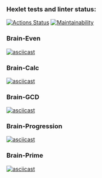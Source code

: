 ### Hexlet tests and linter status:
[![Actions Status](https://github.com/V0000DY/frontend-project-44/actions/workflows/hexlet-check.yml/badge.svg)](https://github.com/V0000DY/frontend-project-44/actions)
[![Maintainability](https://api.codeclimate.com/v1/badges/99fdb9e37b816e422832/maintainability)](https://codeclimate.com/github/V0000DY/frontend-project-44/maintainability)
### Brain-Even
[![asciicast](https://asciinema.org/a/FCUH97veQQKkel3jA2rBG4T5P.svg)](https://asciinema.org/a/FCUH97veQQKkel3jA2rBG4T5P)
### Brain-Calc
[![asciicast](https://asciinema.org/a/654461.svg)](https://asciinema.org/a/654461)
### Brain-GCD
[![asciicast](https://asciinema.org/a/aBhaMsG2YPS0kkgF9sgKho4bh.svg)](https://asciinema.org/a/aBhaMsG2YPS0kkgF9sgKho4bh)
### Brain-Progression
[![asciicast](https://asciinema.org/a/amkuoek5SAN1dqK7uOigTRQ2f.svg)](https://asciinema.org/a/amkuoek5SAN1dqK7uOigTRQ2f)
### Brain-Prime
[![asciicast](https://asciinema.org/a/1RfxiD6CKCt1vueqNQytUPY8Y.svg)](https://asciinema.org/a/1RfxiD6CKCt1vueqNQytUPY8Y)